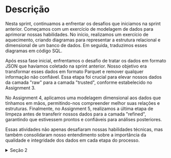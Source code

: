 # Descrição

Nesta sprint, continuamos a enfrentar os desafios que iniciamos na sprint anterior. Começamos com um exercício de modelagem de dados para aprimorar nossas habilidades. No início, realizamos um exercício de aquecimento, criando diagramas para representar a estrutura relacional e dimensional de um banco de dados. Em seguida, traduzimos esses diagramas em código SQL.

Após essa fase inicial, enfrentamos o desafio de tratar os dados em formato JSON que havíamos coletado na sprint anterior. Nosso objetivo era transformar esses dados em formato Parquet e remover qualquer informação não confiável. Essa etapa foi crucial para elevar nossos dados da camada "raw" para a camada "trusted", conforme estabelecido no Assignment 3.

No Assignment 4, aplicamos uma modelagem dimensional aos dados que tínhamos em mãos, permitindo-nos compreender melhor suas relações e estruturas. Finalmente, no Assignment 5, realizamos a última etapa de limpeza antes de transferir nossos dados para a camada "refined", garantindo que estivessem prontos e confiáveis para análises posteriores.

Essas atividades não apenas desafiaram nossas habilidades técnicas, mas também consolidaram nosso entendimento sobre a importância da qualidade e integridade dos dados em cada etapa do processo.

<details>
<summary>Seção 2</summary>

## Modelagem Relacional
Nessa etapa fizemos a modelagem relacional do banco de dados concessionaria, primeiro o diagrama depois o código SQL que criava as tabelas:

<img src="/Sprint-09/secao-2/diagrama_relacional.png" alt="Modelagem Relacional" width="250" height="250">

~~~SQL
CREATE TABLE Vendedor (
    idVendedor INT PRIMARY KEY,
    nomeVendedor VARCHAR(15),
    sexoVendedor SMALLINT,
    estadoVendedor VARCHAR(40)
)

INSERT OR IGNORE INTO Vendedor (idVendedor, nomeVendedor, sexoVendedor, estadoVendedor)
SELECT idVendedor, nomeVendedor, sexoVendedor, estadoVendedor
FROM tb_locacao

CREATE TABLE Combustivel (
    idCombustivel INTEGER PRIMARY KEY,
    tipoCombustivel VARCHAR(20)
)

INSERT OR IGNORE INTO Combustivel (idCombustivel, tipoCombustivel)
SELECT idCombustivel, tipoCombustivel
FROM tb_locacao

CREATE TABLE Carro (
    idCarro INT PRIMARY KEY,
    idCombustivel INT,
    classiCarro VARCHAR(50),
    marcaCarro VARCHAR(80),
    modeloCarro VARCHAR(80),
    anoCarro INT,
    FOREIGN KEY (idCombustivel) REFERENCES Combustivel(idCombustivel)
)

INSERT OR IGNORE INTO Carro (idCarro, idCombustivel, classiCarro, marcaCarro, modeloCarro, anoCarro)
SELECT idCarro, idCombustivel, classiCarro, marcaCarro, modeloCarro, anoCarro
FROM tb_locacao

CREATE TABLE Cliente (
    idCliente INT PRIMARY KEY,
    nomeCliente VARCHAR(100),
    cidadeCliente VARCHAR(40),
    estadoCliente VARCHAR(40),
    paisCliente VARCHAR(40)
)

INSERT OR IGNORE INTO Cliente (idCliente, nomeCliente, cidadeCliente, estadoCliente, paisCliente)
SELECT idCliente, nomeCliente, cidadeCliente, estadoCliente, paisCliente
FROM tb_locacao

CREATE TABLE DetalhesLocacao (
    idLocacao INT,
    qtdDiaria INT,
    vlrDiaria DECIMAL(18,2),
    horaEntrega TIME,
    dataEntrega DATETIME,
    horaLocacao TIME,
    dataLocacao DATETIME,
    kmCarro INT,
    FOREIGN KEY (idLocacao) REFERENCES Locacao(idLocacao)
)

INSERT OR IGNORE INTO DetalhesLocacao (idLocacao, qtdDiaria, vlrDiaria, horaEntrega, dataEntrega, horaLocacao, dataLocacao, kmCarro)
SELECT idLocacao, qtdDiaria, vlrDiaria, horaEntrega, dataEntrega, horaLocacao, dataLocacao, kmCarro
FROM tb_locacao

CREATE TABLE Locacao (
    idLocacao INT PRIMARY KEY,
    idCarro INT,
    idCliente INT,
    idVendedor INT,
    FOREIGN KEY (idCarro) REFERENCES Carro(idCarro),
    FOREIGN KEY (idCliente) REFERENCES Cliente(idCliente),
    FOREIGN KEY (idVendedor) REFERENCES Vendedor(idVendedor)
)

INSERT OR IGNORE INTO Locacao (idLocacao, idCarro, idCliente, idVendedor)
SELECT idLocacao, idCarro, idCliente, idVendedor
FROM tb_locacao

~~~


## Modelagem Dimensional
Depois fizemos a modelagem dimensional do banco de dados concessionaria, primeiro o diagrama depois o código SQL que criava views:

<img src="/Sprint-09/secao-2/Diagrama_dimensional.png" alt="Modelagem Dimensional" width="750" height="450">


~~~SQL
CREATE VIEW DimensaoVendedor AS
SELECT idVendedor, nomeVendedor, sexoVendedor, estadoVendedor
FROM tb_locacao

CREATE VIEW DimensaoCombustivel AS
SELECT idCombustivel, tipoCombustivel
FROM tb_locacao

CREATE VIEW DimensaoCarro AS
SELECT C.idCarro, C.idCombustivel, C.classiCarro, C.marcaCarro, C.modeloCarro, C.anoCarro
FROM tb_locacao C
JOIN DimensaoCombustivel CF ON C.idCombustivel = CF.idCombustivel

CREATE VIEW DimensaoCliente AS
SELECT idCliente, nomeCliente, cidadeCliente, estadoCliente, paisCliente
FROM tb_locacao

CREATE VIEW DimensaoDataEntrega AS
SELECT
    dataEntrega,
    horaEntrega,
    CAST(substr(dataEntrega, 1, 4) AS INT) AS ano,
    CAST(substr(dataEntrega, 5, 2) AS INT) AS mes,
    CAST(substr(dataEntrega, 7, 2) AS INT) AS dia
FROM tb_locacao

CREATE VIEW DimensaoDataLocacao AS
SELECT
    dataLocacao,
    horaLocacao,
    CAST(substr(dataLocacao, 1, 4) AS INT) AS ano,
    CAST(substr(dataLocacao, 5, 2) AS INT) AS mes,
    CAST(substr(dataLocacao, 7, 2) AS INT) AS dia
FROM tb_locacao

CREATE VIEW FatosLocacao AS
SELECT L.idLocacao, L.idCarro, L.idCliente, L.idVendedor, L.horaEntrega,
        L.dataEntrega, L.horaLocacao, L.dataLocacao, L.kmCarro, l.qtdDiaria, L.vlrDiaria
FROM tb_locacao L
JOIN DimensaoCarro LC ON L.idCarro = LC.idCarro
JOIN DimensaoCliente CL ON L.idCliente = CL.idCliente
JOIN DimensaoVendedor V ON L.idVendedor = V.idVendedor


~~~

</details>